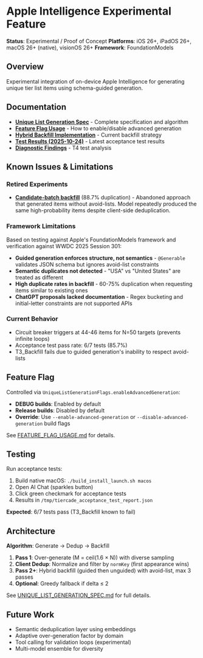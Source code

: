 # Apple Intelligence Experimental Feature

**Status**: Experimental / Proof of Concept
**Platforms**: iOS 26+, iPadOS 26+, macOS 26+ (native), visionOS 26+
**Framework**: FoundationModels

## Overview

Experimental integration of on-device Apple Intelligence for generating unique tier list items using schema-guided generation.

## Documentation

- **[Unique List Generation Spec](UNIQUE_LIST_GENERATION_SPEC.md)** - Complete specification and algorithm
- **[Feature Flag Usage](FEATURE_FLAG_USAGE.md)** - How to enable/disable advanced generation
- **[Hybrid Backfill Implementation](HYBRID_BACKFILL_IMPLEMENTATION.md)** - Current backfill strategy
- **[Test Results (2025-10-24)](TEST_RESULTS_2025-10-24.md)** - Latest acceptance test results
- **[Diagnostic Findings](T4_GUIDED_BACKFILL_DIAGNOSTIC_FINDINGS.md)** - T4 test analysis

## Known Issues & Limitations

### Retired Experiments

- **[Candidate-batch backfill](candidate_batch_analysis.md)** (88.7% duplication) - Abandoned approach that generated items without avoid-lists. Model repeatedly produced the same high-probability items despite client-side deduplication.

### Framework Limitations

Based on testing against Apple's FoundationModels framework and verification against WWDC 2025 Session 301:

- **Guided generation enforces structure, not semantics** - `@Generable` validates JSON schema but ignores avoid-list constraints
- **Semantic duplicates not detected** - "USA" vs "United States" are treated as different
- **High duplicate rates in backfill** - 60-75% duplication when requesting items similar to existing ones
- **ChatGPT proposals lacked documentation** - Regex bucketing and initial-letter constraints are not supported APIs

### Current Behavior

- Circuit breaker triggers at 44-46 items for N=50 targets (prevents infinite loops)
- Acceptance test pass rate: 6/7 tests (85.7%)
- T3_Backfill fails due to guided generation's inability to respect avoid-lists

## Feature Flag

Controlled via `UniqueListGenerationFlags.enableAdvancedGeneration`:
- **DEBUG builds**: Enabled by default
- **Release builds**: Disabled by default
- **Override**: Use `--enable-advanced-generation` or `--disable-advanced-generation` build flags

See [FEATURE_FLAG_USAGE.md](FEATURE_FLAG_USAGE.md) for details.

## Testing

Run acceptance tests:
1. Build native macOS: `./build_install_launch.sh macos`
2. Open AI Chat (sparkles button)
3. Click green checkmark for acceptance tests
4. Results in `/tmp/tiercade_acceptance_test_report.json`

**Expected**: 6/7 tests pass (T3_Backfill known to fail)

## Architecture

**Algorithm**: Generate → Dedup → Backfill

1. **Pass 1**: Over-generate (M = ceil(1.6 × N)) with diverse sampling
2. **Client Dedup**: Normalize and filter by `normKey` (first appearance wins)
3. **Pass 2+**: Hybrid backfill (guided then unguided) with avoid-list, max 3 passes
4. **Optional**: Greedy fallback if delta ≤ 2

See [UNIQUE_LIST_GENERATION_SPEC.md](UNIQUE_LIST_GENERATION_SPEC.md) for full details.

## Future Work

- Semantic deduplication layer using embeddings
- Adaptive over-generation factor by domain
- Tool calling for validation loops (experimental)
- Multi-model ensemble for diversity
